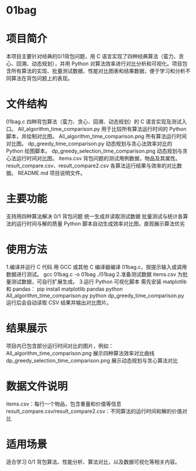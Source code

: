 # 01bag

# 项目简介
本项目主要针对经典的0/1背包问题，用 C 语言实现了四种经典算法（蛮力、贪心、回溯、动态规划），并用 Python 对算法效率进行对比分析和可视化。项目包含所有算法的实现、批量测试数据、性能对比图表和结果数据，便于学习和分析不同算法在背包问题上的表现。

# 文件结构
01bag.c
四种背包算法（蛮力、贪心、回溯、动态规划）的 C 语言实现及测试入口。
All_algorithm_time_comparison.py
用于比较所有算法运行时间的 Python 脚本，并绘制对比图。
All_algorithm_time_comparison.png
所有算法运行时间对比图。
dp_greedy_time_comparison.py
动态规划与贪心法效率对比的 Python 绘图脚本。
dp_greedy_selection_time_comparison.png
动态规划与贪心法运行时间对比图。
items.csv
背包问题的测试用例数据，物品及其属性。
result_compare.csv、result_compare2.csv
各算法运行结果与效率的对比数据。
README.md
项目说明文件。

# 主要功能
支持用四种算法解决 0/1 背包问题
统一生成并读取测试数据
批量测试与统计各算法的运行时间与解的质量
Python 脚本自动生成效率对比图，直观展示算法优劣

# 使用方法
1.编译并运行 C 代码
用 GCC 或其他 C 编译器编译 01bag.c，按提示输入或调用数据进行测试。
gcc 01bag.c -o 01bag
./01bag
2.准备测试数据
items.csv 为批量测试数据，可自行扩展生成。
3.运行 Python 可视化脚本
需先安装 matplotlib 和 pandas：
pip install matplotlib pandas
python All_algorithm_time_comparison.py
python dp_greedy_time_comparison.py
运行后会自动读取 CSV 结果并输出对比图片。

# 结果展示
项目内已包含部分运行时间对比的图片，例如：
All_algorithm_time_comparison.png 展示四种算法效率对比曲线
dp_greedy_selection_time_comparison.png 展示动态规划与贪心算法对比

# 数据文件说明
items.csv：每行一个物品，包含重量和价值等信息
result_compare.csv/result_compare2.csv：不同算法的运行时间和解的价值对比

# 适用场景
适合学习 0/1 背包算法、性能分析、算法对比，以及数据可视化等相关内容。
